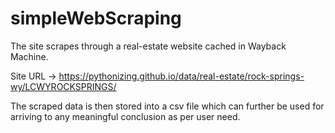 # simpleWebScraping

The site scrapes through a real-estate website cached in Wayback Machine.

Site URL -> https://pythonizing.github.io/data/real-estate/rock-springs-wy/LCWYROCKSPRINGS/

The scraped data is then stored into a csv file which can further be used for arriving to any meaningful conclusion as per user need.
